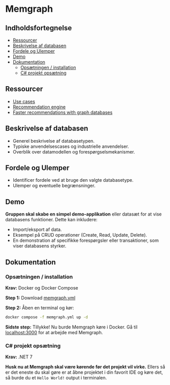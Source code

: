 # Memgraph

## Indholdsfortegnelse

- [Ressourcer](#ressourcer)
- [Beskrivelse af databasen](#beskrivelse-af-databasen)
- [Fordele og Ulemper](#fordele-og-ulemper)
- [Demo](#demo)
- [Dokumentation](#dokumentation)
  - [Opsætningen / installation](#opsætningen--installation)
  - [C# projekt opsætning](#c-projekt-opsætning)

## Ressourcer

- [Use cases](https://memgraph.com/use-cases)
- [Recommendation engine](https://memgraph.com/recommendation-engine)
- [Faster recommendations with graph databases](https://memgraph.com/blog/faster-recommendations-with-graph-databases)

## Beskrivelse af databasen

- Generel beskrivelse af databasetypen.
- Typiske anvendelsescases og industrielle anvendelser.
- Overblik over datamodellen og forespørgselsmekanismer.


## Fordele og Ulemper

- Identificer fordele ved at bruge den valgte databasetype.
- Ulemper og eventuelle begrænsninger.

## Demo

**Gruppen skal skabe en simpel demo-applikation** eller datasæt for at vise databasens funktioner. Dette kan inkludere:

- Import/eksport af data.
- Eksempel på CRUD operationer (Create, Read, Update, Delete).
- En demonstration af specifikke forespørgsler eller transaktioner, som viser databasens styrker.

## Dokumentation

### Opsætningen / installation

**Krav:** Docker og Docker Compose

**Step 1:** Download [memgraph.yml](https://raw.githubusercontent.com/TomasRJ/memgraph/main/memgraph.yml)

**Step 2:** Åben en terminal og kør:

```sh
docker compose -f memgraph.yml up -d
```

**Sidste step:** Tillykke! Nu burde Memgraph køre i Docker. Gå til [localhost:3000](http://localhost:3000) for at arbejde med Memgraph.

### C# projekt opsætning

**Krav:** .NET 7

**Husk nu at Memgraph skal være kørende før det projekt vil virke.** Ellers så er det eneste du skal gøre er at åbne projektet i din favorit IDE og køre det, så burde du et `Hello World!` output i terminalen.
